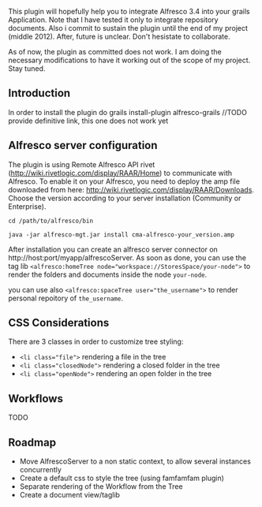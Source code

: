 This plugin will hopefully help you to integrate Alfresco 3.4 into your grails Application. Note that I have tested it only to integrate repository documents.
Also i commit to sustain the plugin until the end of my project (middle 2012). After, future is unclear. Don't hesistate to collaborate.


As of now, the plugin as committed does not work. I am doing the necessary modifications to have it working out of the scope of my project. Stay tuned.

## Introduction
In order to install the plugin do
grails install-plugin alfresco-grails //TODO provide definitive link, this one does not work yet

## Alfresco server configuration
The plugin is using Remote Alfresco API rivet (http://wiki.rivetlogic.com/display/RAAR/Home) to communicate with Alfresco. To enable it on your Alfresco, you need to deploy the amp file downloaded from here: http://wiki.rivetlogic.com/display/RAAR/Downloads. Choose the version according to your server installation (Community or Enterprise).

`cd /path/to/alfresco/bin`

`java -jar alfresco-mgt.jar install cma-alfresco-your_version.amp`

After installation you can create an alfresco server connector on http://host:port/myapp/alfrescoServer.
As soon as done, you can use the tag lib `<alfresco:homeTree node="workspace://StoresSpace/your-node">` to render the folders and documents inside the node `your-node`.

you can use also `<alfresco:spaceTree user="the_username">` to render personal repoitory of `the_username`.

## CSS Considerations
There are 3 classes in order to customize tree styling:

* `<li class="file">` rendering a file in the tree
* `<li class="closedNode">` rendering a closed folder in the tree
* `<li class="openNode">` rendering an open folder in the tree

## Workflows
TODO

## Roadmap
* Move AlfrescoServer to a non static context, to allow several instances concurrently
* Create a default css to style the tree (using famfamfam plugin)
* Separate rendering of the Workflow from the Tree
* Create a document view/taglib
